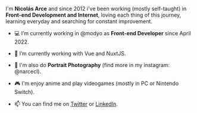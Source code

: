 I'm **Nicolás Arce** and since 2012 i've been working (mostly self-taught) in **Front-end Development and Internet**, loving each thing of this journey, learning everyday and searching for constant improvement.


- 💻 I’m currently working in @modyo as **Front-end Developer** since April 2022.
- 🌱 I’m currently working with Vue and NuxtJS.

- 📸 I'm also do **Portrait Photography** (find more in my instagram: @narcecl).
- 🎮 I'm enjoy anime and play videogames (mostly in PC or Nintendo Switch).

- 📫 You can find me on [Twitter](https://www.twitter.com/narcecl) or [LinkedIn](https://www.linkedin.com/in/narcecl).

